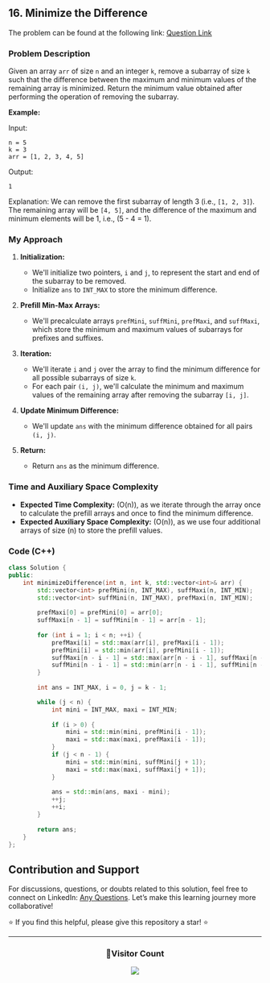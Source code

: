 ## 16. Minimize the Difference

The problem can be found at the following link: [Question Link](https://www.geeksforgeeks.org/problems/minimize-the-difference/1)

### Problem Description

Given an array `arr` of size `n` and an integer `k`, remove a subarray of size `k` such that the difference between the maximum and minimum values of the remaining array is minimized. Return the minimum value obtained after performing the operation of removing the subarray.

**Example:**

Input:
```
n = 5
k = 3
arr = [1, 2, 3, 4, 5]
```
Output:
```
1
```
Explanation: 
We can remove the first subarray of length 3 (i.e., `[1, 2, 3]`). The remaining array will be `[4, 5]`, and the difference of the maximum and minimum elements will be 1, i.e., \(5 - 4 = 1\).

### My Approach

1. **Initialization:**
   - We'll initialize two pointers, `i` and `j`, to represent the start and end of the subarray to be removed.
   - Initialize `ans` to `INT_MAX` to store the minimum difference.

2. **Prefill Min-Max Arrays:**
   - We'll precalculate arrays `prefMini`, `suffMini`, `prefMaxi`, and `suffMaxi`, which store the minimum and maximum values of subarrays for prefixes and suffixes.

3. **Iteration:**
   - We'll iterate `i` and `j` over the array to find the minimum difference for all possible subarrays of size `k`.
   - For each pair `(i, j)`, we'll calculate the minimum and maximum values of the remaining array after removing the subarray `[i, j]`.

4. **Update Minimum Difference:**
   - We'll update `ans` with the minimum difference obtained for all pairs `(i, j)`.

5. **Return:**
   - Return `ans` as the minimum difference.

### Time and Auxiliary Space Complexity

- **Expected Time Complexity:** \(O(n)\), as we iterate through the array once to calculate the prefill arrays and once to find the minimum difference.
- **Expected Auxiliary Space Complexity:** \(O(n)\), as we use four additional arrays of size \(n\) to store the prefill values.

### Code (C++)

```cpp
class Solution {
public:
    int minimizeDifference(int n, int k, std::vector<int>& arr) {
        std::vector<int> prefMini(n, INT_MAX), suffMaxi(n, INT_MIN);
        std::vector<int> suffMini(n, INT_MAX), prefMaxi(n, INT_MIN);
        
        prefMaxi[0] = prefMini[0] = arr[0];
        suffMaxi[n - 1] = suffMini[n - 1] = arr[n - 1];
        
        for (int i = 1; i < n; ++i) {
            prefMaxi[i] = std::max(arr[i], prefMaxi[i - 1]);
            prefMini[i] = std::min(arr[i], prefMini[i - 1]);
            suffMaxi[n - i - 1] = std::max(arr[n - i - 1], suffMaxi[n - i]);
            suffMini[n - i - 1] = std::min(arr[n - i - 1], suffMini[n - i]);
        }
        
        int ans = INT_MAX, i = 0, j = k - 1;

        while (j < n) {
            int mini = INT_MAX, maxi = INT_MIN;
            
            if (i > 0) {
                mini = std::min(mini, prefMini[i - 1]);
                maxi = std::max(maxi, prefMaxi[i - 1]);
            }
            if (j < n - 1) {
                mini = std::min(mini, suffMini[j + 1]);
                maxi = std::max(maxi, suffMaxi[j + 1]);
            }
            
            ans = std::min(ans, maxi - mini);
            ++j;
            ++i;
        }
        
        return ans;
    }
};
```

## Contribution and Support

For discussions, questions, or doubts related to this solution, feel free to connect on LinkedIn: [Any Questions](https://www.linkedin.com/in/het-patel-8b110525a/). Let’s make this learning journey more collaborative!

⭐ If you find this helpful, please give this repository a star! ⭐

---

<div align="center">
  <h3><b>📍Visitor Count</b></h3>
</div>

<p align="center">
  <img src="https://profile-counter.glitch.me/Hunterdii/count.svg" />
</p>
